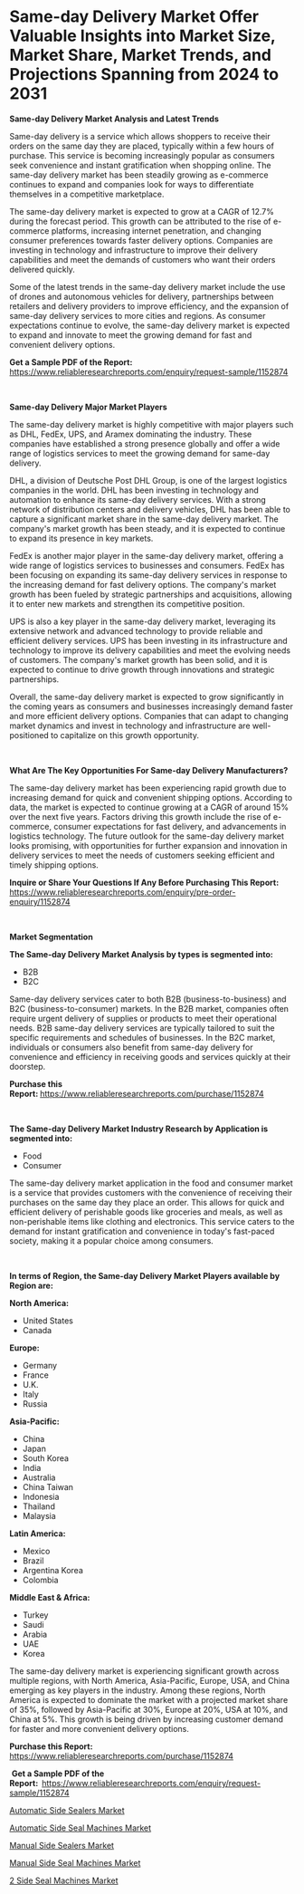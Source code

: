 <p><h1>Same-day Delivery Market Offer Valuable Insights into Market Size, Market Share, Market Trends, and Projections Spanning from 2024 to 2031</h1></p><p><strong>Same-day Delivery Market Analysis and Latest Trends</strong></p>
<p><p>Same-day delivery is a service which allows shoppers to receive their orders on the same day they are placed, typically within a few hours of purchase. This service is becoming increasingly popular as consumers seek convenience and instant gratification when shopping online. The same-day delivery market has been steadily growing as e-commerce continues to expand and companies look for ways to differentiate themselves in a competitive marketplace.</p><p>The same-day delivery market is expected to grow at a CAGR of 12.7% during the forecast period. This growth can be attributed to the rise of e-commerce platforms, increasing internet penetration, and changing consumer preferences towards faster delivery options. Companies are investing in technology and infrastructure to improve their delivery capabilities and meet the demands of customers who want their orders delivered quickly.</p><p>Some of the latest trends in the same-day delivery market include the use of drones and autonomous vehicles for delivery, partnerships between retailers and delivery providers to improve efficiency, and the expansion of same-day delivery services to more cities and regions. As consumer expectations continue to evolve, the same-day delivery market is expected to expand and innovate to meet the growing demand for fast and convenient delivery options.</p></p>
<p><strong>Get a Sample PDF of the Report:&nbsp;</strong> <a href="https://www.reliableresearchreports.com/enquiry/request-sample/1152874">https://www.reliableresearchreports.com/enquiry/request-sample/1152874</a></p>
<p>&nbsp;</p>
<p><strong>Same-day Delivery Major Market Players</strong></p>
<p><p>The same-day delivery market is highly competitive with major players such as DHL, FedEx, UPS, and Aramex dominating the industry. These companies have established a strong presence globally and offer a wide range of logistics services to meet the growing demand for same-day delivery.</p><p>DHL, a division of Deutsche Post DHL Group, is one of the largest logistics companies in the world. DHL has been investing in technology and automation to enhance its same-day delivery services. With a strong network of distribution centers and delivery vehicles, DHL has been able to capture a significant market share in the same-day delivery market. The company's market growth has been steady, and it is expected to continue to expand its presence in key markets.</p><p>FedEx is another major player in the same-day delivery market, offering a wide range of logistics services to businesses and consumers. FedEx has been focusing on expanding its same-day delivery services in response to the increasing demand for fast delivery options. The company's market growth has been fueled by strategic partnerships and acquisitions, allowing it to enter new markets and strengthen its competitive position.</p><p>UPS is also a key player in the same-day delivery market, leveraging its extensive network and advanced technology to provide reliable and efficient delivery services. UPS has been investing in its infrastructure and technology to improve its delivery capabilities and meet the evolving needs of customers. The company's market growth has been solid, and it is expected to continue to drive growth through innovations and strategic partnerships.</p><p>Overall, the same-day delivery market is expected to grow significantly in the coming years as consumers and businesses increasingly demand faster and more efficient delivery options. Companies that can adapt to changing market dynamics and invest in technology and infrastructure are well-positioned to capitalize on this growth opportunity.</p></p>
<p>&nbsp;</p>
<p><strong>What Are The Key Opportunities For Same-day Delivery Manufacturers?</strong></p>
<p><p>The same-day delivery market has been experiencing rapid growth due to increasing demand for quick and convenient shipping options. According to data, the market is expected to continue growing at a CAGR of around 15% over the next five years. Factors driving this growth include the rise of e-commerce, consumer expectations for fast delivery, and advancements in logistics technology. The future outlook for the same-day delivery market looks promising, with opportunities for further expansion and innovation in delivery services to meet the needs of customers seeking efficient and timely shipping options.</p></p>
<p><strong>Inquire or Share Your Questions If Any Before Purchasing This Report:</strong> <a href="https://www.reliableresearchreports.com/enquiry/pre-order-enquiry/1152874">https://www.reliableresearchreports.com/enquiry/pre-order-enquiry/1152874</a></p>
<p>&nbsp;</p>
<p><strong>Market Segmentation</strong></p>
<p><strong>The Same-day Delivery Market Analysis by types is segmented into:</strong></p>
<p><ul><li>B2B</li><li>B2C</li></ul></p>
<p><p>Same-day delivery services cater to both B2B (business-to-business) and B2C (business-to-consumer) markets. In the B2B market, companies often require urgent delivery of supplies or products to meet their operational needs. B2B same-day delivery services are typically tailored to suit the specific requirements and schedules of businesses. In the B2C market, individuals or consumers also benefit from same-day delivery for convenience and efficiency in receiving goods and services quickly at their doorstep.</p></p>
<p><strong>Purchase this Report:&nbsp;</strong><a href="https://www.reliableresearchreports.com/purchase/1152874">https://www.reliableresearchreports.com/purchase/1152874</a></p>
<p>&nbsp;</p>
<p><strong>The Same-day Delivery Market Industry Research by Application is segmented into:</strong></p>
<p><ul><li>Food</li><li>Consumer</li></ul></p>
<p><p>The same-day delivery market application in the food and consumer market is a service that provides customers with the convenience of receiving their purchases on the same day they place an order. This allows for quick and efficient delivery of perishable goods like groceries and meals, as well as non-perishable items like clothing and electronics. This service caters to the demand for instant gratification and convenience in today's fast-paced society, making it a popular choice among consumers.</p></p>
<p>&nbsp;</p>
<p><strong>In terms of Region, the Same-day Delivery Market Players available by Region are:</strong></p>
<p>
    <p> <strong> North America: </strong>
        <ul>
            <li>United States</li>
            <li>Canada</li>
        </ul>
        </p> 
    <p> <strong> Europe: </strong>
        <ul>
            <li>Germany</li>
            <li>France</li>
            <li>U.K.</li>
            <li>Italy</li>
            <li>Russia</li>
        </ul>
        </p> 
    <p> <strong> Asia-Pacific: </strong>
        <ul>
            <li>China</li>
            <li>Japan</li>
            <li>South Korea</li>
            <li>India</li>
            <li>Australia</li>
            <li>China Taiwan</li>
            <li>Indonesia</li>
            <li>Thailand</li>
            <li>Malaysia</li>
        </ul>
        </p> 
    <p> <strong> Latin America: </strong>
        <ul>
            <li>Mexico</li>
            <li>Brazil</li>
            <li>Argentina Korea</li>
            <li>Colombia</li>
        </ul>
        </p> 
    <p> <strong> Middle East & Africa: </strong>
        <ul>
            <li>Turkey</li>
            <li>Saudi</li>
            <li>Arabia</li>
            <li>UAE</li>
            <li>Korea</li>
        </ul>
    </p>
    </p>
<p><p>The same-day delivery market is experiencing significant growth across multiple regions, with North America, Asia-Pacific, Europe, USA, and China emerging as key players in the industry. Among these regions, North America is expected to dominate the market with a projected market share of 35%, followed by Asia-Pacific at 30%, Europe at 20%, USA at 10%, and China at 5%. This growth is being driven by increasing customer demand for faster and more convenient delivery options.</p></p>
<p><strong>Purchase this Report: </strong><a href="https://www.reliableresearchreports.com/purchase/1152874">https://www.reliableresearchreports.com/purchase/1152874</a></p>
<p>&nbsp;<strong>Get a Sample PDF of the Report:&nbsp;&nbsp;</strong><a href="https://www.reliableresearchreports.com/enquiry/request-sample/1152874">https://www.reliableresearchreports.com/enquiry/request-sample/1152874</a></p>
<p><strong></strong></p>
<p><p><a href="https://medium.com/p/c9c54b14cd18/edit">Automatic Side Sealers Market</a></p><p><a href="https://medium.com/p/15c213fc5380/edit">Automatic Side Seal Machines Market</a></p><p><a href="https://medium.com/p/41656a9a19f6/edit">Manual Side Sealers Market</a></p><p><a href="https://medium.com/p/7d587b0e81e6/edit">Manual Side Seal Machines Market</a></p><p><a href="https://medium.com/p/745d3215cee8/edit">2 Side Seal Machines Market</a></p></p>